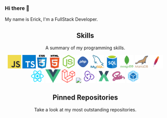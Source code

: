 ### Hi there 👋

My name is Erick, I'm a FullStack Developer.

<h2 align="center">Skills</h2>
<p align="center">A summary of my programming skills.</p>

<p align="center">
  <img src='https://raw.githubusercontent.com/GuzmiDev/GuzmiDev/main/skills/javascript.jpg' height='42px'>
  <img src='https://raw.githubusercontent.com/GuzmiDev/GuzmiDev/main/skills/typescript.png' height='42px'>
  <img src='https://raw.githubusercontent.com/GuzmiDev/GuzmiDev/main/skills/css.png' height='42px'/>
  <img src='https://raw.githubusercontent.com/GuzmiDev/GuzmiDev/main/skills/html.png' height='42px'>
  <img src='https://raw.githubusercontent.com/GuzmiDev/GuzmiDev/main/skills/nodejs.png' height='42px'>
  <img src='https://raw.githubusercontent.com/GuzmiDev/GuzmiDev/main/skills/php.png' height='42px'>
  <img src='https://raw.githubusercontent.com/GuzmiDev/GuzmiDev/main/skills/mysql.png' height='42px'>
  <img src='https://raw.githubusercontent.com/GuzmiDev/GuzmiDev/main/skills/sql.png' height='42px'>
  <img src='https://raw.githubusercontent.com/GuzmiDev/GuzmiDev/main/skills/mongo.png' height='42px'>
  <img src='https://raw.githubusercontent.com/GuzmiDev/GuzmiDev/main/skills/mariadb.png' height='42px'>
  <img src='https://raw.githubusercontent.com/GuzmiDev/GuzmiDev/main/skills/apache.png' height='42px'/>
  <img src='https://raw.githubusercontent.com/GuzmiDev/GuzmiDev/main/skills/react.png' height='42px'>
  <img src='https://raw.githubusercontent.com/GuzmiDev/GuzmiDev/main/skills/vue.png' height='42px'>
  <img src='https://raw.githubusercontent.com/GuzmiDev/GuzmiDev/main/skills/laravel.png' height='42px'>
  <img src='https://cdn.iconscout.com/icon/free/png-256/cakephp-3521321-2944740.png' height='42px'>
  <img src='https://raw.githubusercontent.com/GuzmiDev/GuzmiDev/main/skills/redux.svg' height='42px'>
  <img src='https://raw.githubusercontent.com/GuzmiDev/GuzmiDev/main/skills/vuex.png' height='42px'>
  <img src='https://raw.githubusercontent.com/GuzmiDev/GuzmiDev/main/skills/sass.png' height='42px'>
  <img src='https://raw.githubusercontent.com/GuzmiDev/GuzmiDev/main/skills/webpack.svg' height='42px'>
  
</p>

<h2 align="center">Pinned Repositories</h2>
<p align="center">Take a look at my most outstanding repositories.</p>
